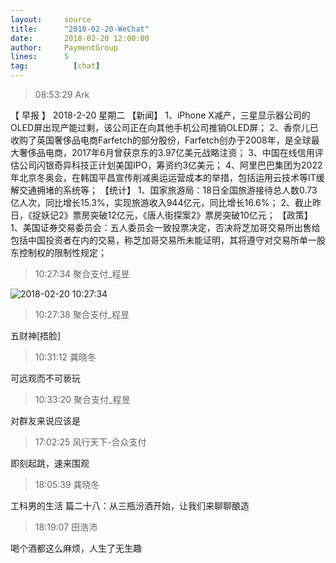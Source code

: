 ```yaml
---
layout:     source 
title:      "2018-02-20-WeChat"
date:       2018-02-20 12:00:00
author:     PaymentGroup
lines:      5 
tag:		  [chat]
---
```

> 08:53:29  Ark  
   
【 早报 】 2018-2-20  星期二  【新闻】 1、iPhone X减产，三星显示器公司的OLED屏出现产能过剩，该公司正在向其他手机公司推销OLED屏；  2、香奈儿已收购了英国奢侈品电商Farfetch的部分股份，Farfetch创办于2008年，是全球最大奢侈品电商，2017年6月曾获京东的3.97亿美元战略注资；  3、中国在线信用评估公司闪银奇异科技正计划美国IPO，筹资约3亿美元；  4、阿里巴巴集团为2022年北京冬奥会，在韩国平昌宣传削减奥运运营成本的举措，包括运用云技术等IT缓解交通拥堵的系统等；  【统计】 1、国家旅游局：18日全国旅游接待总人数0.73亿人次，同比增长15.3%，实现旅游收入944亿元，同比增长16.6%；  2、截止昨日，《捉妖记2》票房突破12亿元，《唐人街探案2》票房突破10亿元；  【政策】 1、美国证券交易委员会：五人委员会一致投票决定，否决将芝加哥交易所出售给包括中国投资者在内的交易，称芝加哥交易所未能证明，其将遵守对交易所单一股东控制权的限制性规定；  
   
> 10:27:34  聚合支付_程昱  
   
![2018-02-20 10:27:34](http://static.cocolian.cn/img/201802/20180220_102734.png) 
   
> 10:27:38  聚合支付_程昱  
   
五财神[捂脸]  
   
> 10:31:12  龚晓冬  
   
可远观而不可亵玩  
   
> 10:33:20  聚合支付_程昱  
   
对群友来说应该是  
   
> 17:02:25  风行天下-合众支付  
   
即刻起跳，速来围观  
   
> 18:05:39  龚晓冬  
   
工科男的生活 篇二十八：从三瓶汾酒开始，让我们来聊聊酿造  
   
> 18:19:07  田浩沛  
   
喝个酒都这么麻烦，人生了无生趣  
   
